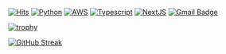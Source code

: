 [![Hits](https://hits.seeyoufarm.com/api/count/incr/badge.svg?url=https%3A%2F%2Fgithub.com%2Fmistyindigo7)](https://github.com/mistyindigo7)
[![Python](https://img.shields.io/badge/Python-3766AB?style=flat-square&logo=Python&logoColor=white)](https://www.python.org)
[![AWS](https://img.shields.io/badge/AWS-DB4455?style=flat-square&logo=Amazon%20AWS&logoColor=white)](https://aws.amazon.com/)
[![Typescript](https://img.shields.io/badge/TypeScript-719af4?style=flat-square&logo=Typescript&logoColor=white)](https://typescriptlang.org)
[![NextJS](https://img.shields.io/badge/NextJS-000000?style=flat-square&logo=Next.js&logoColor=white)](https://nextjs.org)
[![Gmail Badge](https://img.shields.io/badge/-Gmail-d14836?style=flat-square&logo=Gmail&logoColor=white&link=mailto:mistyindigo7@gmail.com)](mailto:mistyindigo7@gmail.com)

[![trophy](https://github-profile-trophy.vercel.app/?username=mistyindigo7&theme=chalk&row=2&column=5)](https://github.com/ryo-ma/github-profile-trophy)

[![GitHub Streak](https://github-readme-streak-stats.herokuapp.com?user=mistyindigo7&theme=dark)](https://git.io/streak-stats)

